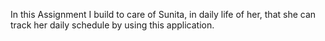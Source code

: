 In this Assignment I build to care of Sunita, in daily life of her, that she can
track her daily schedule by using this application.
